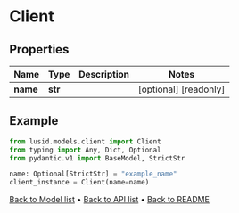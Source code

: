# Client

## Properties
Name | Type | Description | Notes
------------ | ------------- | ------------- | -------------
**name** | **str** |  | [optional] [readonly] 
## Example

```python
from lusid.models.client import Client
from typing import Any, Dict, Optional
from pydantic.v1 import BaseModel, StrictStr

name: Optional[StrictStr] = "example_name"
client_instance = Client(name=name)

```

[Back to Model list](../README.md#documentation-for-models) &#8226; [Back to API list](../README.md#documentation-for-api-endpoints) &#8226; [Back to README](../README.md)

